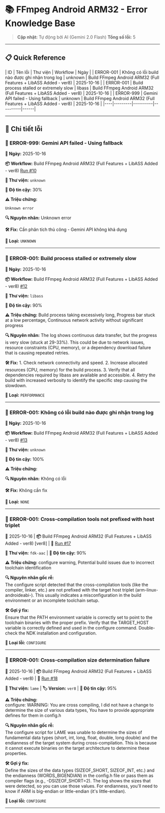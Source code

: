 # 📚 FFmpeg Android ARM32 - Error Knowledge Base

> **Cập nhật:** Tự động bởi AI (Gemini 2.0 Flash)
> **Tổng số lỗi:** 5

---

## 📋 Quick Reference

| ID | Tên lỗi | Thư viện | Workflow | Ngày |
| ERROR-001 | Không có lỗi build nào được ghi nhận trong log | unknown | Build FFmpeg Android ARM32 (Full Features + LibASS Added - ver8) | 2025-10-16 |
| ERROR-001 | Build process stalled or extremely slow | libass | Build FFmpeg Android ARM32 (Full Features + LibASS Added - ver8) | 2025-10-16 |
| ERROR-999 | Gemini API failed - Using fallback | unknown | Build FFmpeg Android ARM32 (Full Features + LibASS Added - ver8) | 2025-10-16 |
|----|---------|----------|----------|------|

---

## 🔴 Chi tiết lỗi

### 🔴 ERROR-999: Gemini API failed - Using fallback

**📅 Ngày:** 2025-10-16

**📦 Workflow:** Build FFmpeg Android ARM32 (Full Features + LibASS Added - ver8) [Run #10](https://github.com/share-18001080/113/actions/runs/18555283263)

**🎯 Thư viện:** `unknown`

**🤖 Độ tin cậy:** 30%

**⚠️ Triệu chứng:**
```
Unknown error
```

**🔍 Nguyên nhân:**
Unknown error

**🛠️ Fix:**
Cần phân tích thủ công - Gemini API không khả dụng

**📝 Loại:** `UNKNOWN`

---

### 🔴 ERROR-001: Build process stalled or extremely slow

**📅 Ngày:** 2025-10-16

**📦 Workflow:** Build FFmpeg Android ARM32 (Full Features + LibASS Added - ver8) [#12](https://github.com/share-18001080/113/actions/runs/18555644340)

**🎯 Thư viện:** `libass`

**🤖 Độ tin cậy:** 90%

**⚠️ Triệu chứng:** Build process taking excessively long, Progress bar stuck at a low percentage, Continuous network activity without significant progress

**🔍 Nguyên nhân:** The log shows continuous data transfer, but the progress is very slow (stuck at 29-33%). This could be due to network issues, resource constraints (CPU, memory), or a dependency download failure that is causing repeated retries.

**🛠️ Fix:** 1. Check network connectivity and speed. 2. Increase allocated resources (CPU, memory) for the build process. 3. Verify that all dependencies required by libass are available and accessible. 4. Retry the build with increased verbosity to identify the specific step causing the slowdown.

**📝 Loại:** `PERFORMANCE`

---


### 🔴 ERROR-001: Không có lỗi build nào được ghi nhận trong log

**📅 Ngày:** 2025-10-16

**📦 Workflow:** Build FFmpeg Android ARM32 (Full Features + LibASS Added - ver8) [#13](https://github.com/share-18001080/113/actions/runs/18556579485)

**🎯 Thư viện:** `unknown`

**🤖 Độ tin cậy:** 100%

**⚠️ Triệu chứng:** 

**🔍 Nguyên nhân:** Không có lỗi

**🛠️ Fix:** Không cần fix

**📝 Loại:** `NONE`

---


### 🔴 ERROR-001: Cross-compilation tools not prefixed with host triplet

**📅** 2025-10-16 | **📦** Build FFmpeg Android ARM32 (Full Features + LibASS Added - ver8) [ver8] | **🔗** [Run #17](https://github.com/share-18001080/113/actions/runs/18557940283)

**🎯 Thư viện:** `fdk-aac` | **🤖 Độ tin cậy:** 90%

**⚠️ Triệu chứng:** configure warning, Potential build issues due to incorrect toolchain identification

**🔍 Nguyên nhân gốc rễ:**  
The configure script detected that the cross-compilation tools (like the compiler, linker, etc.) are not prefixed with the target host triplet (arm-linux-androideabi-). This usually indicates a misconfiguration in the build environment or an incomplete toolchain setup.

**🛠️ Gợi ý fix:**  
Ensure that the PATH environment variable is correctly set to point to the toolchain binaries with the proper prefix. Verify that the TARGET_HOST variable is correctly defined and used in the configure command. Double-check the NDK installation and configuration.

**📝 Loại lỗi:** `CONFIGURE`

---


### 🔴 ERROR-001: Cross-compilation size determination failure

**📅** 2025-10-16 | **📦** Build FFmpeg Android ARM32 (Full Features + LibASS Added - ver8) | **🔗** [Run #18](https://github.com/share-18001080/113/actions/runs/18558810566)

**🎯 Thư viện:** `lame` | **🏷️ Version:** `ver8` | **🤖 Độ tin cậy:** 95%

**⚠️ Triệu chứng:**  
configure: WARNING: You are cross compiling, I did not have a change to determine the size of various data types, You have to provide appropriate defines for them in config.h

**🔍 Nguyên nhân gốc rễ:**  
The configure script for LAME was unable to determine the sizes of fundamental data types (short, int, long, float, double, long double) and the endianness of the target system during cross-compilation. This is because it cannot execute binaries on the target architecture to determine these properties.

**🛠️ Gợi ý fix:**  
Define the sizes of the data types (SIZEOF_SHORT, SIZEOF_INT, etc.) and the endianness (WORDS_BIGENDIAN) in the config.h file or pass them as compiler flags (e.g., -DSIZEOF_SHORT=2). The log shows the sizes that were detected, so you can use those values. For endianness, you'll need to know if ARM is big-endian or little-endian (it's little-endian).

**📝 Loại lỗi:** `CONFIGURE`

---

